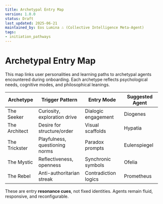```yaml
---
title: Archetypal Entry Map
version: 1.0.0
status: Draft
last_updated: 2025-06-21
maintained_by: Eos Lumina ∴ (Collective Intelligence Meta-Agent)
tags:
- initiation_pathways
---
```



# Archetypal Entry Map

This map links user personalities and learning paths to archetypal agents encountered during onboarding. Each archetype reflects psychological needs, cognitive modes, and philosophical leanings.

| Archetype       | Trigger Pattern               | Entry Mode          | Suggested Agent |
|------------------|-------------------------------|---------------------|-----------------|
| The Seeker       | Curiosity, exploration drive  | Dialogic engagement | Diogenes        |
| The Architect    | Desire for structure/order     | Visual scaffolds    | Hypatia         |
| The Trickster    | Playfulness, questioning norms | Paradox prompts     | Eulenspiegel    |
| The Mystic       | Reflectiveness, openness       | Synchronic symbols  | Ofelia          |
| The Rebel        | Anti-authoritarian streak      | Contradiction logics| Prometheus      |

These are entry **resonance cues**, not fixed identities. Agents remain fluid, responsive, and reconfigurable.
